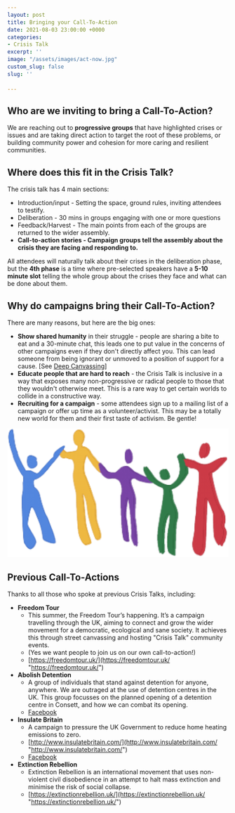 ```yaml
---
layout: post
title: Bringing your Call-To-Action
date: 2021-08-03 23:00:00 +0000
categories:
- Crisis Talk
excerpt: ''
image: "/assets/images/act-now.jpg"
custom_slug: false
slug: ''

---
```

## Who are we inviting to bring a Call-To-Action?

We are reaching out to **progressive groups** that have highlighted crises or issues and are taking direct action to target the root of these problems, or building community power and cohesion for more caring and resilient communities.

## Where does this fit in the Crisis Talk?

The crisis talk has 4 main sections:

* Introduction/input - Setting the space, ground rules, inviting attendees to testify.
* Deliberation - 30 mins in groups engaging with one or more questions
* Feedback/Harvest - The main points from each of the groups are returned to the wider assembly.
* **Call-to-action stories - Campaign groups tell the assembly about the crisis they are facing and responding to.**

All attendees will naturally talk about their crises in the deliberation phase, but the **4th phase** is a time where pre-selected speakers have a **5-10 minute slot** telling the whole group about the crises they face and what can be done about them.

## Why do campaigns bring their Call-To-Action?

There are many reasons, but here are the big ones:

* **Show shared humanity** in their struggle - people are sharing a bite to eat and a 30-minute chat, this leads one to put value in the concerns of other campaigns even if they don't directly affect you. This can lead someone from being ignorant or unmoved to a position of support for a cause. \[See [Deep Canvassing](https://www.ted.com/talks/david_fleischer_how_to_fight_prejudice_through_policy_conversations "Deep Canvassing TED Talk")\]
* **Educate people that are hard to reach** - the Crisis Talk is inclusive in a way that exposes many non-progressive or radical people to those that they wouldn't otherwise meet. This is a rare way to get certain worlds to collide in a constructive way.
* **Recruiting for a campaign** - some attendees sign up to a mailing list of a campaign or offer up time as a volunteer/activist. This may be a totally new world for them and their first taste of activism. Be gentle!

![](/assets/images/solidarity.png)

## Previous Call-To-Actions

Thanks to all those who spoke at previous Crisis Talks, including:

* **Freedom Tour**
  * This summer, the Freedom Tour’s happening. It’s a campaign travelling through the UK, aiming to connect and grow the wider movement for a democratic, ecological and sane society. It achieves this through street canvassing and hosting "Crisis Talk" community events.
  * (Yes we want people to join us on our own call-to-action!)
  * [https://freedomtour.uk/](https://freedomtour.uk/ "https://freedomtour.uk/")
* **Abolish Detention**
  * A group of individuals that stand against detention for anyone, anywhere. We are outraged at the use of detention centres in the UK. This group focusses on the planned opening of a detention centre in Consett, and how we can combat its opening.
  * [Facebook](https://www.facebook.com/Abolish-Detention-Hassockfield-103117778532701/ "Abolish Detention - Hassockfield Facebook")
* **Insulate Britain**
  * A campaign to pressure the UK Government to reduce home heating emissions to zero.
  * [http://www.insulatebritain.com/](http://www.insulatebritain.com/ "http://www.insulatebritain.com/")
  * [Facebook](https://www.facebook.com/insulatebritain "Insulate Britain Facebook")
* **Extinction Rebellion**
  * Extinction Rebellion is an international movement that uses non-violent civil disobedience in an attempt to halt mass extinction and minimise the risk of social collapse.
  * [https://extinctionrebellion.uk/](https://extinctionrebellion.uk/ "https://extinctionrebellion.uk/")